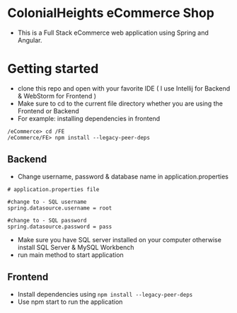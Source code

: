 # ColonialHeights eCommerce Shop
- This is a Full Stack eCommerce web application using Spring and Angular.

# Getting started
- clone this repo and open with your favorite IDE ( I use Intellij for Backend & WebStorm for Frontend )
- Make sure to cd to the current file directory whether you are using the Frontend or Backend 
- For example: installing dependencies in frontend

```
/eCommerce> cd /FE
/eCommerce/FE> npm install --legacy-peer-deps
```

## Backend ##
- Change username, password & database name in application.properties 

```
# application.properties file 

#change to - SQL username
spring.datasource.username = root

#change to - SQL password
spring.datasource.password = pass
```

- Make sure you have SQL server installed on your computer otherwise install SQL Server & MySQL Workbench
- run main method to start application

## Frontend ##
- Install dependencies using `npm install --legacy-peer-deps`
- Use npm start to run the application 
